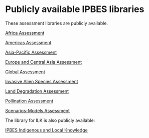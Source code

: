 # Publicly available IPBES libraries

These assessment libraries are publicly available. &#x20;

[Africa Assessment](https://www.zotero.org/groups/2333070/ipbes\_africa\_regional\_assessment)

[Americas Assessment](https://www.zotero.org/groups/2333011/ipbes\_americas\_regional\_assessment)

[Asia-Pacific Assessment](https://www.zotero.org/groups/2333075/ipbes\_asia-pacific\_regional\_assessment)

[Europe and Central Asia Assessment](https://www.zotero.org/groups/2345951/ipbes\_europe-centralasia\_regional\_assessment)

[Global Assessment](https://www.zotero.org/groups/2333077/ipbes\_global\_assessment)

[Invasive Alien Species Assessment](https://www.zotero.org/groups/2352922/ipbes\_invasive\_alien\_species\_assessment)

[Land Degradation Assessment](https://www.zotero.org/groups/2333076/ipbes\_landdegradation\_assessment)

[Pollination Assessment](https://www.zotero.org/groups/2333088/ipbes\_pollination\_assessment)

[Scenarios-Models Assessment](https://www.zotero.org/groups/2333079/ipbes\_scenarios-models\_assessment)

The library for ILK is also publicly available:

[IPBES Indigenous and Local Knowledge](https://www.zotero.org/groups/2344322/ipbes\_indigenous\_local\_knowledge)

